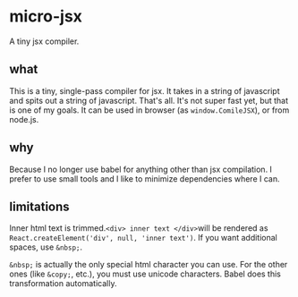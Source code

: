# micro-jsx
A tiny jsx compiler.

## what
This is a tiny, single-pass compiler for jsx. It takes in a string of javascript and spits out a string of javascript. That's all. It's not super fast yet, but that is one of my goals. It can be used in browser (as `window.ComileJSX`), or from node.js.

## why
Because I no longer use babel for anything other than jsx compilation. I prefer to use small tools and I like to minimize dependencies where I can.

## limitations
Inner html text is trimmed.`<div> inner text </div>`will be rendered as `React.createElement('div', null, 'inner text')`. If you want additional spaces, use `&nbsp;`.

`&nbsp;` is actually the only special html character you can use. For the other ones (like `&copy;`, etc.), you must use unicode characters. Babel does this transformation automatically.
